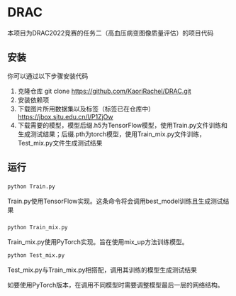 # DRAC
本项目为DRAC2022竞赛的任务二（高血压病变图像质量评估）的项目代码
## 安装
你可以通过以下步骤安装代码
1. 克隆仓库 git clone https://github.com/KaoriRachel/DRAC.git
2. 安装依赖项
3. 下载图片所用数据集以及标签（标签已在仓库中） https://jbox.sjtu.edu.cn/l/P1ZjOw
4. 下载需要的模型，模型后缀.h5为TensorFlow模型，使用Train.py文件训练和生成测试结果；后缀.pth为torch模型，使用Train_mix.py文件训练，Test_mix.py文件生成测试结果
## 运行
###
```bash
python Train.py
```
Train.py使用TensorFlow实现。这条命令将会调用best_model训练且生成测试结果

###
```bash
python Train_mix.py
```
Train_mix.py使用PyTorch实现。旨在使用mix_up方法训练模型。
```bash
python Test_mix.py
```
Test_mix.py与Train_mix.py相搭配，调用其训练的模型生成测试结果

如要使用PyTorch版本，在调用不同模型时需要调整模型最后一层的网络结构。
